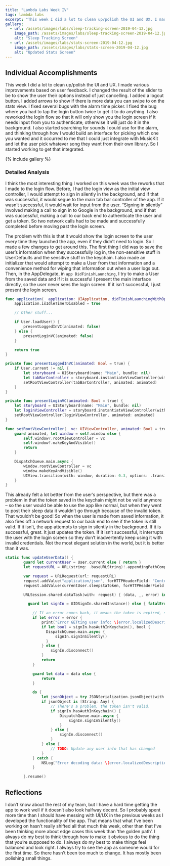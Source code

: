 ```yaml
---
title: "Lambda Labs Week IV"
tags: lambda labs
excerpt: "This week I did a lot to clean up/polish the UI and UX. I made various improvements  based on user feedback. I changed the result of the slider to be to show the user their options instead of just cancelling."
gallery:
  - url: /assets/images/labs/sleep-tracking-screen-2019-04-12.jpg
    image_path: /assets/images/labs/sleep-tracking-screen-2019-04-12.jpg
    alt: "Sleep Tracking Screen"
  - url: /assets/images/labs/stats-screen-2019-04-12.jpg
    image_path: /assets/images/labs/stats-screen-2019-04-12.jpg
    alt: "Updated Stats Screen"
---
```

## Individual Accomplishments
This week I did a lot to clean up/polish the UI and UX. I made various improvements  based on user feedback. I changed the result of the slider to be to show the user their options instead of just cancelling. I added a logout button. I added arrows to show if there is more data you can swipe to on the stats view. I fixed several bugs with the alarm time picker. I fixed the bug where you had to tap the login button twice to get it to do anything. I also reworked the login flow so that it will only show you the login screen if it needs input from you to authenticate, otherwise it will just do it in the background. I also started searching for sounds I could use for the alarm, and thinking through how I would build an interface for picking which one you wanted and it occurred to me that I could just integrate with MusicKit and let the user pick whatever song they want from their own library. So I started working to get that integrated.

{% include gallery %}

### Detailed Analysis
I think the most interesting thing I worked on this week was the reworks that I made to the login flow. Before, I had the login view as the initial view controller, I would attempt to sign in silently in the background, and if that was successful, it would segue to the main tab bar controller of the app. If it wasn’t successful, it would wait for input from the user. “Signing in silently” involved making a call to sign in to Google in the background, and if that was successful, making a call to our back end to authenticate the user and get a token. So two network calls had to be made and successfully completed before moving past the login screen.

The problem with this is that it would show the login screen to the user every time they launched the app, even if they didn’t need to login. So I made a few changes to get around this. The first thing I did was to save the user’s information when they successfully log in, the non-sensitive stuff in UserDefaults and the sensitive stuff in the keychain. I also made an initializer that would attempt to make a User from that information and a convenience method for wiping that information out when a user logs out. Then, in the AppDelegate, in `app DidFinishLaunching`, I try to make a User from the saved data and if it is successful I present the main interface directly, so the user never sees the login screen. If it isn’t successful, I just present the login screen.

```swift
func application(_ application: UIApplication, didFinishLaunchingWithOptions launchOptions: [UIApplication.LaunchOptionsKey: Any]?) -> Bool {
    application.isIdleTimerDisabled = true

    // Other stuff...

    if User.loadUser() {
        presentLoggedInVC(animated: false)
    } else {
        presentLoginVC(animated: false)
    }

    return true
}

private func presentLoggedInVC(animated: Bool = true) {
    if User.current != nil {
        let storyboard = UIStoryboard(name: "Main", bundle: nil)
        let tabBarController = storyboard.instantiateViewController(withIdentifier: .tabBarController)
        setRootViewController(tabBarController, animated: animated)
    }
}

private func presentLoginVC(animated: Bool = true) {
    let storyboard = UIStoryboard(name: "Main", bundle: nil)
    let loginViewController = storyboard.instantiateViewController(withIdentifier: .loginViewController)
    setRootViewController(loginViewController, animated: animated)
}

func setRootViewController(_ vc: UIViewController, animated: Bool = true) {
    guard animated, let window = self.window else {
        self.window?.rootViewController = vc
        self.window?.makeKeyAndVisible()
        return
    }

    DispatchQueue.main.async {
        window.rootViewController = vc
        window.makeKeyAndVisible()
        UIView.transition(with: window, duration: 0.3, options: .transitionFlipFromRight, animations: nil, completion: nil)
    }
}
```

This already felt a lot better from the user’s perspective, but there was a problem in that the token saved in the keychain might not be valid anymore – so the user would be able to use the app like normal, but when they went to post their sleep data it wouldn’t go through because of the invalid token. That wouldn’t be good! So when the user is made from saved information, it also fires off a network request to our back end to see if the token is still valid. If it isn’t, the app attempts to sign in silently in the background. If it is successful, great. It just updates the token. If it isn’t successful, it interrupts the user with the login screen so they don’t inadvertently keep using it with invalid credentials.  Not the most elegant solution in the world, but it is better than it was.

```swift
static func updateUserData() {
        guard let currentUser = User.current else { return }
        let requestURL = URL(string: .baseURLString)!.appendingPathComponent("users").appendingPathComponent("\(currentUser.sleepstaID)")

        var request = URLRequest(url: requestURL)
        request.addValue("application/json", forHTTPHeaderField: "Content-type")
        request.addValue(currentUser.sleepstaToken, forHTTPHeaderField: "Authorization")

        URLSession.shared.dataTask(with: request) { (data, _, error) in

          guard let signIn = GIDSignIn.sharedInstance() else { fatalError("No Google Sign In instance, something has gone wrong!") }

            // If an error comes back, it means the token is expired, so log back in with Google
            if let error = error {
                print("Error GETting user info: \(error.localizedDescription)")
                if let bool = signIn.hasAuthInKeychain(), bool {
                  DispatchQueue.main.async {
                      signIn.signInSilently()
                  }
                } else {
                    signIn.disconnect()
                }
                return
            }

            guard let data = data else {
                return
            }

            do {
                let jsonObject = try JSONSerialization.jsonObject(with: data, options: [])
                if jsonObject is [String: Any] {
                    // There's a problem, the token isn't valid.
                    if signIn.hasAuthInKeychain() {
                        DispatchQueue.main.async {
                            signIn.signInSilently()
                        }
                    } else {
                        signIn.disconnect()
                    }
                } else {
                    // TODO: Update any user info that has changed
                }
            } catch {
                NSLog("Error decoding data: \(error.localizedDescription)")
            }

        }.resume()
```

## Reflections
I don’t know about the rest of my team, but I have a hard time getting the app to work well if it doesn’t also look halfway decent. So I probably spent more time than I should have messing with UI/UX in the previous weeks as I developed the functionality of the app. That means that what I’ve been working on hasn’t really shifted all that much this week, other than that I’ve been thinking more about edge cases this week than ‘the golden path’. I always do my best to think through how to make it obvious to do the thing that you’re supposed to do. I always do my best to make things feel balanced and look right. I always try to see the app as someone would for the first time. So there hasn’t been too much to change. It has mostly been polishing small things.
